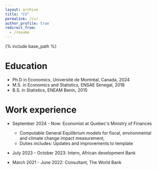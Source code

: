 ```yaml
---
layout: archive
title: "CV"
permalink: /cv/
author_profile: true
redirect_from:
  - /resume
---
```


{% include base_path %}

Education
======
* Ph.D in Economics, Université de Montréal, Canada, 2024
* M.S. in Economics and Statistics, ENSAE Senegal, 2018
* B.S. in Statistics, ENEAM Benin, 2015

Work experience
======
* September 2024 - Now: Economist at Quebec's Ministry of Finances 
  * Computable General Equilibrium models for fiscal, environmental and climate change impact measurement,  
  * Duties includes: Updates and improvements to template
* July 2023 - October 2023: Intern, African development Bank

  
* March 2021 - June 2022: Consultant, The World Bank

  
  <!-- <br/>
  * Github University
  * Duties included: Merging pull requests
  * Supervisor: Professor Hub


  <!-- <br/>* Github University
  * Duties included: Tagging issues
  * Supervisor: Professor Git
  
<!-- <br/>Skills
======
* Skill 1
* Skill 2
  * Sub-skill 2.1
  * Sub-skill 2.2
  * Sub-skill 2.3
* Skill 3

Publications
======
  <ul>{% for post in site.publications reversed %}
    {% include archive-single-cv.html %}
  {% endfor %}</ul>
  
Talks
======
  <ul>{% for post in site.talks reversed %}
    {% include archive-single-talk-cv.html  %}
  {% endfor %}</ul>  
  
Teaching
======
  <ul>{% for post in site.teaching reversed %}
    {% include archive-single-cv.html %}
  {% endfor %}</ul>
  
Service and leadership
======
* Currently signed in to 43 different slack teams  
-->
